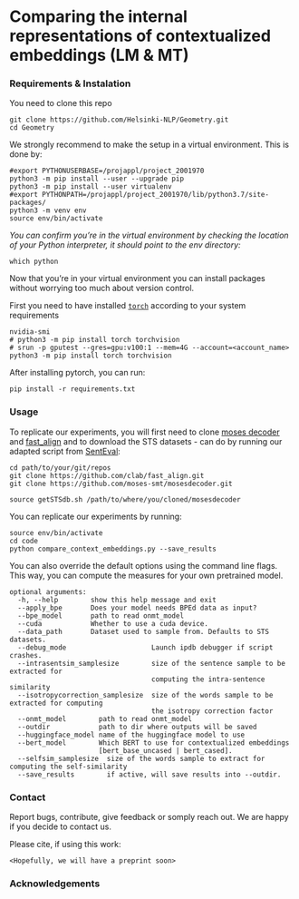 # Comparing the internal representations of contextualized embeddings (LM & MT)

### Requirements & Instalation 
You need to clone this repo
```
git clone https://github.com/Helsinki-NLP/Geometry.git
cd Geometry
```
We strongly recommend to make the setup in a virtual environment. 
This is done by:
```
#export PYTHONUSERBASE=/projappl/project_2001970
python3 -m pip install --user --upgrade pip
python3 -m pip install --user virtualenv
#export PYTHONPATH=/projappl/project_2001970/lib/python3.7/site-packages/
python3 -m venv env
source env/bin/activate
```
_You can confirm you’re in the virtual environment by checking the location of your Python interpreter, it should point to the env directory:_
```
which python
```
Now that you’re in your virtual environment you can install packages without worrying too much about version control.

First you need to have installed [`torch`](https://pytorch.org/get-started/locally/) according to your system requirements
```
nvidia-smi
# python3 -m pip install torch torchvision
# srun -p gputest --gres=gpu:v100:1 --mem=4G --account=<account_name> python3 -m pip install torch torchvision
```

After installing pytorch, you can run: 
```
pip install -r requirements.txt
```

### Usage

To replicate our experiments, you will first need to clone [moses decoder](https://github.com/moses-smt/mosesdecoder.git) and [fast_align](https://github.com/clab/fast_align.git)
and to download the STS datasets - can do by running our adapted script from [SentEval](https://github.com/facebookresearch/SentEval):
```
cd path/to/your/git/repos
git clone https://github.com/clab/fast_align.git
git clone https://github.com/moses-smt/mosesdecoder.git

source getSTSdb.sh /path/to/where/you/cloned/mosesdecoder
```


You can replicate our experiments by running: 
```
source env/bin/activate
cd code
python compare_context_embeddings.py --save_results
```

You can also override the default options using the command line flags. 
This way, you can compute the measures for your own pretrained model. 
```
optional arguments:
  -h, --help        show this help message and exit
  --apply_bpe       Does your model needs BPEd data as input?
  --bpe_model       path to read onmt_model
  --cuda            Whether to use a cuda device.
  --data_path       Dataset used to sample from. Defaults to STS datasets.
  --debug_mode                     Launch ipdb debugger if script crashes.
  --intrasentsim_samplesize        size of the sentence sample to be extracted for
                                   computing the intra-sentence similarity
  --isotropycorrection_samplesize  size of the words sample to be extracted for computing
                                   the isotropy correction factor
  --onmt_model        path to read onmt_model
  --outdir            path to dir where outputs will be saved
  --huggingface_model name of the huggingface model to use
  --bert_model        Which BERT to use for contextualized embeddings
                      [bert_base_uncased | bert_cased].
  --selfsim_samplesize  size of the words sample to extract for computing the self-similarity
  --save_results        if active, will save results into --outdir.

```

### Contact
Report bugs, contribute, give feedback or somply reach out. We are happy if you decide to contact us. 

Please cite, if using this work: 
``` 
<Hopefully, we will have a preprint soon>
```

### Acknowledgements


